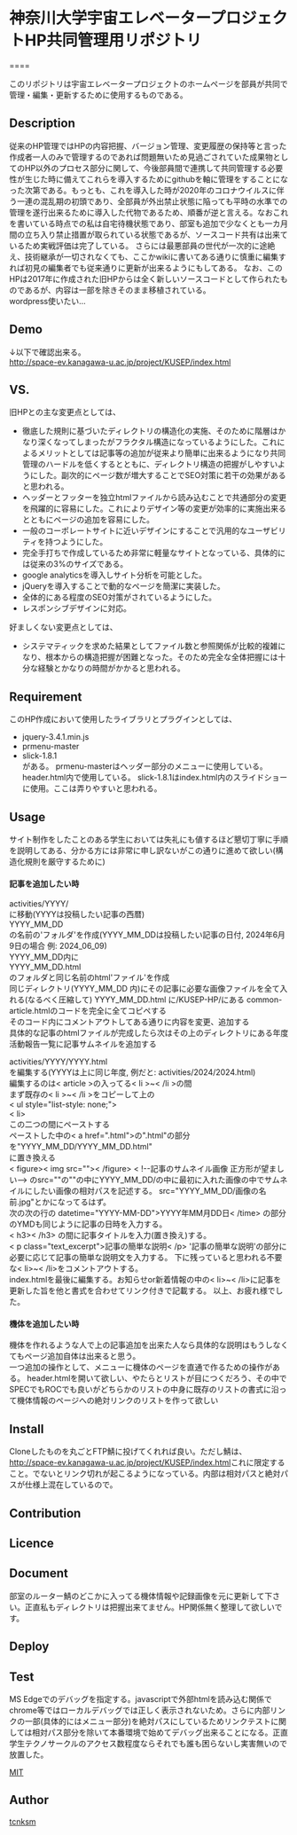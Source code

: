 # 神奈川大学宇宙エレベータープロジェクトHP共同管理用リポジトリ
====

このリポジトリは宇宙エレベータープロジェクトのホームページを部員が共同で管理・編集・更新するために使用するものである。

## Description
従来のHP管理ではHPの内容把握、バージョン管理、変更履歴の保持等と言った作成者一人のみで管理するのであれば問題無いため見過ごされていた成果物としてのHP以外のプロセス部分に関して、今後部員間で連携して共同管理する必要性が生じた時に備えてこれらを導入するためにgithubを軸に管理をすることになった次第である。もっとも、これを導入した時が2020年のコロナウイルスに伴う一連の混乱期の初頭であり、全部員が外出禁止状態に陥っても平時の水準での管理を遂行出来るために導入した代物であるため、順番が逆と言える。なおこれを書いている時点での私は自宅待機状態であり、部室も追加で少なくとも一カ月間の立ち入り禁止措置が取られている状態であるが、ソースコード共有は出来ているため実戦評価は完了している。  さらには最悪部員の世代が一次的に途絶え、技術継承が一切されなくても、ここかwikiに書いてある通りに慎重に編集すれば初見の編集者でも従来通りに更新が出来るようにもしてある。
なお、このHPは2017年に作成された旧HPからは全く新しいソースコードとして作られたものであるが、内容は一部を除きそのまま移植されている。  
wordpress使いたい...

## Demo
↓以下で確認出来る。  
<http://space-ev.kanagawa-u.ac.jp/project/KUSEP/index.html>

## VS. 
旧HPとの主な変更点としては、　　
* 徹底した規則に基づいたディレクトリの構造化の実施、そのために階層はかなり深くなってしまったがフラクタル構造になっているようにした。これによるメリットとしては記事等の追加が従来より簡単に出来るようになり共同管理のハードルを低くするとともに、ディレクトリ構造の把握がしやすいようにした。副次的にページ数が増大することでSEO対策に若干の効果があると思われる。
* ヘッダーとフッターを独立htmlファイルから読み込むことで共通部分の変更を飛躍的に容易にした。これによりデザイン等の変更が効率的に実施出来るとともにページの追加を容易にした。
* 一般のコーポレートサイトに近いデザインにすることで汎用的なユーザビリティを持つようにした。
* 完全手打ちで作成しているため非常に軽量なサイトとなっている、具体的には従来の3%のサイズである。
* google analyticsを導入しサイト分析を可能とした。
* jQueryを導入することで動的なページを簡潔に実装した。
* 全体的にある程度のSEO対策がされているようにした。
* レスポンシブデザインに対応。

好ましくない変更点としては、　　
* システマティックを求めた結果としてファイル数と参照関係が比較的複雑になり、根本からの構造把握が困難となった。そのため完全な全体把握には十分な経験とかなりの時間がかかると思われる。

## Requirement
このHP作成において使用したライブラリとプラグインとしては、
* jquery-3.4.1.min.js
* prmenu-master
* slick-1.8.1  
がある。
prmenu-masterはヘッダー部分のメニューに使用している。header.html内で使用している。
slick-1.8.1はindex.html内のスライドショーに使用。ここは弄りやすいと思われる。

## Usage
サイト制作をしたことのある学生においては失礼にも値するほど懇切丁寧に手順を説明してある、分かる方には非常に申し訳ないがこの通りに進めて欲しい(構造化規則を厳守するために)
#### 記事を追加したい時
activities/YYYY/  
に移動(YYYYは投稿したい記事の西暦)  
YYYY_MM_DD  
の名前の'フォルダ'を作成(YYYY_MM_DDは投稿したい記事の日付, 2024年6月9日の場合 例: 2024_06_09)  
YYYY_MM_DD内に  
YYYY_MM_DD.html  
のフォルダと同じ名前のhtml'ファイル'を作成  
同じディレクトリ(YYYY_MM_DD 内)にその記事に必要な画像ファイルを全て入れる(なるべく圧縮して)
YYYY_MM_DD.html に/KUSEP-HP/にある common-article.htmlのコードを完全に全てコピペする  
そのコード内にコメントアウトしてある通りに内容を変更、追加する  
具体的な記事のhtmlファイルが完成したら次はその上のディレクトリにある年度活動報告一覧に記事サムネイルを追加する 
   
activities/YYYY/YYYY.html  
を編集する(YYYYは上に同じ年度, 例だと: activities/2024/2024.html)  
編集するのは< article >の入ってる< li >~< /li >の間  
まず既存の< li >~< /li >をコピーして上の  
< ul style="list-style: none;">  
    < li>  
この二つの間にペーストする  
ペーストした中の< a href=".html">の".html"の部分を"YYYY_MM_DD/YYYY_MM_DD.html"  
に置き換える  
< figure>< img src="">< /figure> < !--記事のサムネイル画像 正方形が望ましい--> のsrc=""の""の中にYYYY_MM_DD/の中に最初に入れた画像の中でサムネイルにしたい画像の相対パスを記述する。 src="YYYY_MM_DD/画像の名前.jpg"とかになってるはず。  
次の次の行の datetime="YYYY-MM-DD">YYYY年MM月DD日< /time> の部分のYMDも同じように記事の日時を入力する。  
< h3>< /h3> の間に記事タイトルを入力(置き換え)する。  
< p class="text_excerpt">記事の簡単な説明< /p>  '記事の簡単な説明'の部分に必要に応じて記事の簡単な説明文を入力する。
下に残っていると思われる不要な< li>~< /li>をコメントアウトする。  
index.htmlを最後に編集する。お知らせor新着情報の中の< li>~< /li>に記事を更新した旨を他と書式を合わせてリンク付きで記載する。
以上、お疲れ様でした。  

#### 機体を追加したい時
機体を作れるような人で上の記事追加を出来た人なら具体的な説明はもうしなくてもページ追加自体は出来ると思う。  
一つ追加の操作として、メニューに機体のページを直通で作るための操作がある。 
header.htmlを開いて欲しい、やたらとリストが目につくだろう、その中でSPECでもROCでも良いがどちらかのリストの中身に既存のリストの書式に沿って機体情報のページへの絶対リンクのリストを作って欲しい


## Install
Cloneしたものを丸ごとFTP鯖に投げてくれれば良い。ただし鯖は、<http://space-ev.kanagawa-u.ac.jp/project/KUSEP/index.html>これに限定すること。でないとリンク切れが起こるようになっている。内部は相対パスと絶対パスが仕様上混在しているので。

## Contribution

## Licence

## Document
部室のルーター鯖のどこかに入ってる機体情報や記録画像を元に更新して下さい。正直私もディレクトリは把握出来てません。HP関係無く整理して欲しいです。

## Deploy

## Test
MS Edgeでのデバッグを指定する。javascriptで外部htmlを読み込む関係でchrome等ではローカルデバッグでは正しく表示されないため。さらに内部リンクの一部(具体的にはメニュー部分)を絶対パスにしているためリンクテストに関しては相対パス部分を除いて本番環境で始めてデバッグ出来ることになる。正直学生テクノサークルのアクセス数程度ならそれでも誰も困らないし実害無いので放置した。



[MIT](https://github.com/tcnksm/tool/blob/master/LICENCE)

## Author

[tcnksm](https://github.com/tcnksm)